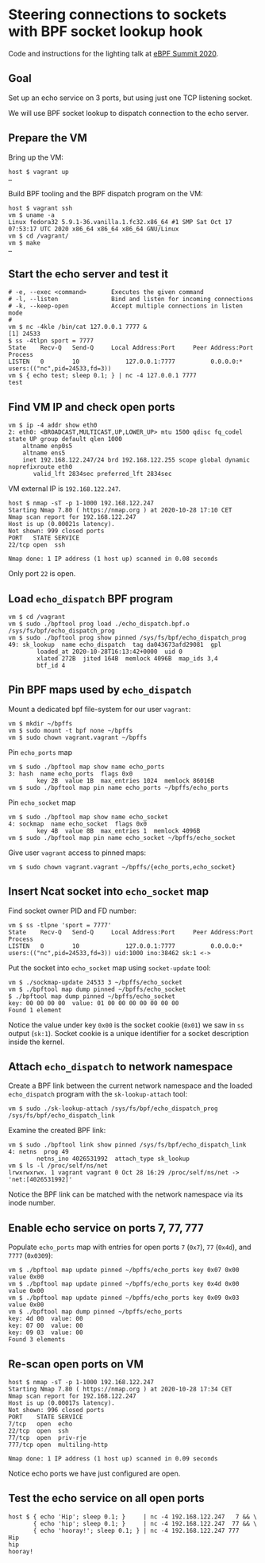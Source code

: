 # Steering connections to sockets with BPF socket lookup hook

Code and instructions for the lighting talk at [eBPF Summit 2020](https://ebpf.io/summit-2020/).

## Goal

Set up an echo service on 3 ports, but using just one TCP listening socket.

We will use BPF socket lookup to dispatch connection to the echo server.

## Prepare the VM

Bring up the VM:

```
host $ vagrant up
…
```

Build BPF tooling and the BPF dispatch program on the VM:

```
host $ vagrant ssh
vm $ uname -a
Linux fedora32 5.9.1-36.vanilla.1.fc32.x86_64 #1 SMP Sat Oct 17 07:53:17 UTC 2020 x86_64 x86_64 x86_64 GNU/Linux
vm $ cd /vagrant/
vm $ make
…
```

## Start the echo server and test it

```
# -e, --exec <command>       Executes the given command
# -l, --listen               Bind and listen for incoming connections
# -k, --keep-open            Accept multiple connections in listen mode
#
vm $ nc -4kle /bin/cat 127.0.0.1 7777 &
[1] 24533
$ ss -4tlpn sport = 7777
State    Recv-Q   Send-Q     Local Address:Port     Peer Address:Port  Process
LISTEN   0        10             127.0.0.1:7777          0.0.0.0:*      users:(("nc",pid=24533,fd=3))
vm $ { echo test; sleep 0.1; } | nc -4 127.0.0.1 7777
test
```

## Find VM IP and check open ports

```
vm $ ip -4 addr show eth0
2: eth0: <BROADCAST,MULTICAST,UP,LOWER_UP> mtu 1500 qdisc fq_codel state UP group default qlen 1000
    altname enp0s5
    altname ens5
    inet 192.168.122.247/24 brd 192.168.122.255 scope global dynamic noprefixroute eth0
       valid_lft 2834sec preferred_lft 2834sec
```

VM external IP is `192.168.122.247`.

```
host $ nmap -sT -p 1-1000 192.168.122.247
Starting Nmap 7.80 ( https://nmap.org ) at 2020-10-28 17:10 CET
Nmap scan report for 192.168.122.247
Host is up (0.00021s latency).
Not shown: 999 closed ports
PORT   STATE SERVICE
22/tcp open  ssh

Nmap done: 1 IP address (1 host up) scanned in 0.08 seconds
```

Only port `22` is open.

## Load `echo_dispatch` BPF program

```
vm $ cd /vagrant
vm $ sudo ./bpftool prog load ./echo_dispatch.bpf.o /sys/fs/bpf/echo_dispatch_prog
vm $ sudo ./bpftool prog show pinned /sys/fs/bpf/echo_dispatch_prog
49: sk_lookup  name echo_dispatch  tag da043673afd29081  gpl
        loaded_at 2020-10-28T16:13:42+0000  uid 0
        xlated 272B  jited 164B  memlock 4096B  map_ids 3,4
        btf_id 4
```

## Pin BPF maps used by `echo_dispatch`

Mount a dedicated bpf file-system for our user `vagrant`:

```
vm $ mkdir ~/bpffs
vm $ sudo mount -t bpf none ~/bpffs
vm $ sudo chown vagrant.vagrant ~/bpffs
```

Pin `echo_ports` map

```
vm $ sudo ./bpftool map show name echo_ports
3: hash  name echo_ports  flags 0x0
        key 2B  value 1B  max_entries 1024  memlock 86016B
vm $ sudo ./bpftool map pin name echo_ports ~/bpffs/echo_ports
```

Pin `echo_socket` map

```
vm $ sudo ./bpftool map show name echo_socket
4: sockmap  name echo_socket  flags 0x0
        key 4B  value 8B  max_entries 1  memlock 4096B
vm $ sudo ./bpftool map pin name echo_socket ~/bpffs/echo_socket
```

Give user `vagrant` access to pinned maps:

```
vm $ sudo chown vagrant.vagrant ~/bpffs/{echo_ports,echo_socket}
```

## Insert Ncat socket into `echo_socket` map

Find socket owner PID and FD number:

```
vm $ ss -tlpne 'sport = 7777'
State    Recv-Q   Send-Q     Local Address:Port     Peer Address:Port  Process
LISTEN   0        10             127.0.0.1:7777          0.0.0.0:*      users:(("nc",pid=24533,fd=3)) uid:1000 ino:38462 sk:1 <->
```

Put the socket into `echo_socket` map using `socket-update` tool:

```
vm $ ./sockmap-update 24533 3 ~/bpffs/echo_socket
vm $ ./bpftool map dump pinned ~/bpffs/echo_socket
$ ./bpftool map dump pinned ~/bpffs/echo_socket
key: 00 00 00 00  value: 01 00 00 00 00 00 00 00
Found 1 element
```

Notice the value under key `0x00` is the socket cookie (`0x01`) we saw in `ss`
output (`sk:1`). Socket cookie is a unique identifier for a socket description
inside the kernel.

## Attach `echo_dispatch` to network namespace

Create a BPF link between the current network namespace and the loaded
`echo_dispatch` program with the `sk-lookup-attach` tool:

```
vm $ sudo ./sk-lookup-attach /sys/fs/bpf/echo_dispatch_prog /sys/fs/bpf/echo_dispatch_link
```

Examine the created BPF link:

```
vm $ sudo ./bpftool link show pinned /sys/fs/bpf/echo_dispatch_link
4: netns  prog 49
        netns_ino 4026531992  attach_type sk_lookup
vm $ ls -l /proc/self/ns/net
lrwxrwxrwx. 1 vagrant vagrant 0 Oct 28 16:29 /proc/self/ns/net -> 'net:[4026531992]'
```

Notice the BPF link can be matched with the network namespace via its inode number.

## Enable echo service on ports 7, 77, 777

Populate `echo_ports` map with entries for open ports `7` (`0x7`), `77`
(`0x4d`), and `7777` (`0x0309`):

```
vm $ ./bpftool map update pinned ~/bpffs/echo_ports key 0x07 0x00 value 0x00
vm $ ./bpftool map update pinned ~/bpffs/echo_ports key 0x4d 0x00 value 0x00
vm $ ./bpftool map update pinned ~/bpffs/echo_ports key 0x09 0x03 value 0x00
vm $ ./bpftool map dump pinned ~/bpffs/echo_ports
key: 4d 00  value: 00
key: 07 00  value: 00
key: 09 03  value: 00
Found 3 elements
```

## Re-scan open ports on VM

```
host $ nmap -sT -p 1-1000 192.168.122.247
Starting Nmap 7.80 ( https://nmap.org ) at 2020-10-28 17:34 CET
Nmap scan report for 192.168.122.247
Host is up (0.00017s latency).
Not shown: 996 closed ports
PORT    STATE SERVICE
7/tcp   open  echo
22/tcp  open  ssh
77/tcp  open  priv-rje
777/tcp open  multiling-http

Nmap done: 1 IP address (1 host up) scanned in 0.09 seconds
```

Notice echo ports we have just configured are open.

## Test the echo service on all open ports

```
host $ { echo 'Hip'; sleep 0.1; }     | nc -4 192.168.122.247   7 && \
       { echo 'hip'; sleep 0.1; }     | nc -4 192.168.122.247  77 && \
       { echo 'hooray!'; sleep 0.1; } | nc -4 192.168.122.247 777
Hip
hip
hooray!
```
